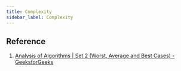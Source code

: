 ```yaml
---
title: Complexity
sidebar_label: Complexity
---
```


## Reference

1. [Analysis of Algorithms | Set 2 (Worst, Average and Best Cases) - GeeksforGeeks](https://www.geeksforgeeks.org/analysis-of-algorithms-set-2-asymptotic-analysis/)

